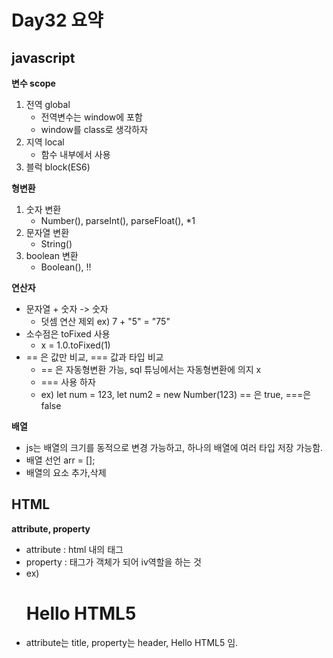 # Day32 요약

## javascript

**변수 scope**

1. 전역 global
    * 전역변수는 window에 포함
    * window를 class로 생각하자 
2. 지역 local
    * 함수 내부에서 사용
3. 블럭 block(ES6)

**형변환**

1. 숫자 변환 
    * Number(), parseInt(), parseFloat(), *1
2. 문자열 변환
    * String()
3. boolean 변환
    * Boolean(), !!

**연산자**

* 문자열 + 숫자 -> 숫자
    * 덧셈 연산 제외 ex) 7 + "5" = "75"
* 소수점은 toFixed 사용
    * x = 1.0.toFixed(1)
* == 은 값만 비교, === 값과 타입 비교   
    * == 은 자동형변환 가능, sql 튜닝에서는 자동형변환에 의지 x
    * === 사용 하자
    * ex) let num = 123, let num2 = new Number(123) == 은 true, ===은 false

**배열**

* js는 배열의 크기를 동적으로 변경 가능하고, 하나의 배열에 여러 타입 저장 가능함.
* 배열 선언 arr = []; 
* 배열의 요소 추가,삭제

## HTML

**attribute, property**

* attribute : html 내의 태그
* property : 태그가 객체가 되어 iv역할을 하는 것
* ex) <h1 title = "header"> Hello HTML5 </h1>
* attribute는 title, property는 header, Hello HTML5 임.